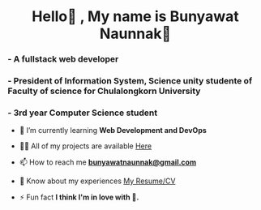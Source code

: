 <h1 align="center">Hello👋 , My name is Bunyawat Naunnak🤏</h1>
<h3 align="left">- A fullstack web developer</h3>
<h3 align="left">- President of Information System, Science unity studente of Faculty of science for Chulalongkorn University</h3>
<h3 align="left">- 3rd year Computer Science student</h3>

- 🌱 I’m currently learning **Web Development and DevOps**

- 👨‍💻 All of my projects are available [Here](https://github.com/bunnybunbun37204)

- 📫 How to reach me **bunyawatnaunnak@gmail.com**

- 📄 Know about my experiences [My Resume/CV](https://drive.google.com/file/d/1YpD4ikne3arZaPdU81jcXNd5fLTLIcXo/view?usp=sharing)

- ⚡ Fun fact **I think I'm in love with 🧋.**
